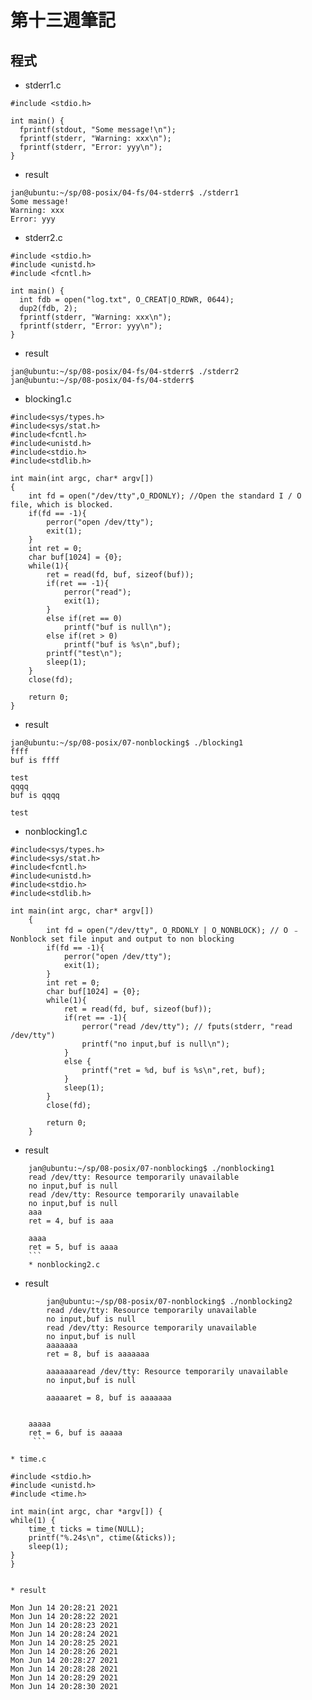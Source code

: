 # 第十三週筆記
## 程式
* stderr1.c
```
#include <stdio.h>

int main() {
  fprintf(stdout, "Some message!\n");
  fprintf(stderr, "Warning: xxx\n");
  fprintf(stderr, "Error: yyy\n");
}
```

* result 
```
jan@ubuntu:~/sp/08-posix/04-fs/04-stderr$ ./stderr1
Some message!
Warning: xxx
Error: yyy
```
* stderr2.c
```
#include <stdio.h>
#include <unistd.h>
#include <fcntl.h>

int main() {
  int fdb = open("log.txt", O_CREAT|O_RDWR, 0644);  
  dup2(fdb, 2); 
  fprintf(stderr, "Warning: xxx\n");
  fprintf(stderr, "Error: yyy\n");
}
```

* result
```
jan@ubuntu:~/sp/08-posix/04-fs/04-stderr$ ./stderr2
jan@ubuntu:~/sp/08-posix/04-fs/04-stderr$ 
```
* blocking1.c
```
#include<sys/types.h>
#include<sys/stat.h>
#include<fcntl.h>
#include<unistd.h>
#include<stdio.h>
#include<stdlib.h>

int main(int argc, char* argv[])
{
    int fd = open("/dev/tty",O_RDONLY); //Open the standard I / O file, which is blocked.
    if(fd == -1){
        perror("open /dev/tty");
        exit(1);
    }
    int ret = 0;
    char buf[1024] = {0};
    while(1){
        ret = read(fd, buf, sizeof(buf));
        if(ret == -1){
            perror("read");
            exit(1);
        }
        else if(ret == 0)
            printf("buf is null\n");
        else if(ret > 0)
            printf("buf is %s\n",buf);
        printf("test\n");
        sleep(1);
    }
    close(fd);

    return 0;
}
```

* result
```
jan@ubuntu:~/sp/08-posix/07-nonblocking$ ./blocking1
ffff
buf is ffff

test
qqqq
buf is qqqq

test
```
* nonblocking1.c
```
#include<sys/types.h>
#include<sys/stat.h>
#include<fcntl.h>
#include<unistd.h>
#include<stdio.h>
#include<stdlib.h>

int main(int argc, char* argv[])
    {
        int fd = open("/dev/tty", O_RDONLY | O_NONBLOCK); // O ﹣ Nonblock set file input and output to non blocking
        if(fd == -1){
            perror("open /dev/tty");
            exit(1);
        }
        int ret = 0;
        char buf[1024] = {0};
        while(1){
            ret = read(fd, buf, sizeof(buf));
            if(ret == -1){
                perror("read /dev/tty"); // fputs(stderr, "read /dev/tty")
                printf("no input,buf is null\n");
            }
            else {
                printf("ret = %d, buf is %s\n",ret, buf);
            }
            sleep(1);
        }
        close(fd);

        return 0;
    }
 ```


* result
```
    jan@ubuntu:~/sp/08-posix/07-nonblocking$ ./nonblocking1
    read /dev/tty: Resource temporarily unavailable
    no input,buf is null
    read /dev/tty: Resource temporarily unavailable
    no input,buf is null
    aaa
    ret = 4, buf is aaa

    aaaa
    ret = 5, buf is aaaa
    ```
    * nonblocking2.c
 ```


* result
```
        jan@ubuntu:~/sp/08-posix/07-nonblocking$ ./nonblocking2
        read /dev/tty: Resource temporarily unavailable
        no input,buf is null
        read /dev/tty: Resource temporarily unavailable
        no input,buf is null
        aaaaaaa
        ret = 8, buf is aaaaaaa

        aaaaaaaread /dev/tty: Resource temporarily unavailable
        no input,buf is null

        aaaaaret = 8, buf is aaaaaaa


    aaaaa
    ret = 6, buf is aaaaa
     ```

* time.c
```
    #include <stdio.h>
    #include <unistd.h>
    #include <time.h>

    int main(int argc, char *argv[]) {
    while(1) {
        time_t ticks = time(NULL);
        printf("%.24s\n", ctime(&ticks));
        sleep(1);
    }
    }

```

* result
```
    Mon Jun 14 20:28:21 2021
    Mon Jun 14 20:28:22 2021
    Mon Jun 14 20:28:23 2021
    Mon Jun 14 20:28:24 2021
    Mon Jun 14 20:28:25 2021
    Mon Jun 14 20:28:26 2021
    Mon Jun 14 20:28:27 2021
    Mon Jun 14 20:28:28 2021
    Mon Jun 14 20:28:29 2021
    Mon Jun 14 20:28:30 2021
```
